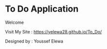 # To Do Application
Welcome

Visit My Site : https://yelewa28.github.io/To_Do/

Designed by : Youssef Elewa
